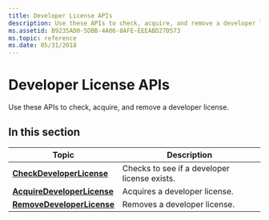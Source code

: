 ```yaml
---
title: Developer License APIs
description: Use these APIs to check, acquire, and remove a developer license.
ms.assetid: B9235AD0-5DBB-4A06-8AFE-EEEABD27D573
ms.topic: reference
ms.date: 05/31/2018
---
```


# Developer License APIs

Use these APIs to check, acquire, and remove a developer license.

## In this section



| Topic                                                                 | Description                                             |
|-----------------------------------------------------------------------|---------------------------------------------------------|
| [**CheckDeveloperLicense**](/windows/desktop/api/wsdevlicensing/nf-wsdevlicensing-checkdeveloperlicense)<br/>     | Checks to see if a developer license exists.<br/> |
| [**AcquireDeveloperLicense**](/windows/desktop/api/wsdevlicensing/nf-wsdevlicensing-acquiredeveloperlicense)<br/> | Acquires a developer license.<br/>                |
| [**RemoveDeveloperLicense**](/windows/desktop/api/wsdevlicensing/nf-wsdevlicensing-removedeveloperlicense)<br/>   | Removes a developer license.<br/>                 |



 

 

 





